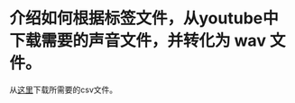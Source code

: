 # 介绍如何根据标签文件，从youtube中下载需要的声音文件，并转化为 wav 文件。
从[这里](https://github.com/jamess010/AIOpen/tree/master/data/dataset/download_youtube_convert2wav)下载所需要的csv文件。

